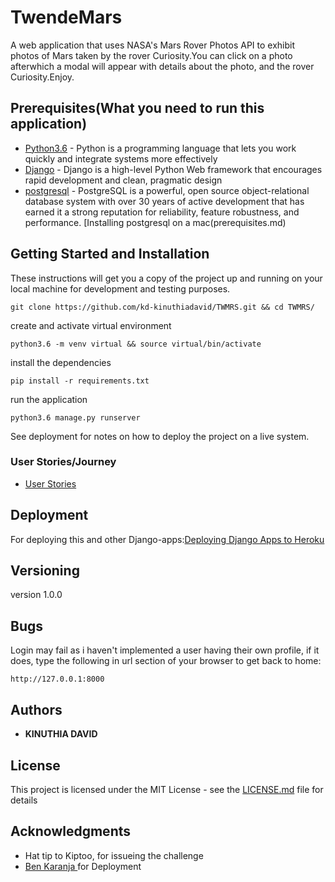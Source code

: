 # TwendeMars

A web application that uses NASA's Mars Rover Photos API to exhibit photos of Mars taken by the rover Curiosity.You can click on a photo afterwhich a modal will appear with details about the photo, and the rover Curiosity.Enjoy.

## Prerequisites(What you need to run this application)

* [Python3.6](https://www.python.org/) - Python is a programming language that lets you work quickly
and integrate systems more effectively
* [Django](https://www.djangoproject.com/) - Django is a high-level Python Web framework that encourages rapid    development and clean, pragmatic design
* [postgresql](https://www.postgresql.org/) - PostgreSQL is a powerful, open source object-relational database system with over 30 years of active development that has earned it a strong reputation for reliability, feature robustness, and performance. [Installing postgresql on a mac(prerequisites.md)

## Getting Started and Installation

These instructions will get you a copy of the project up and running on your local machine for development and testing purposes.

```
git clone https://github.com/kd-kinuthiadavid/TWMRS.git && cd TWMRS/

```
create and activate virtual environment

  ```
  python3.6 -m venv virtual && source virtual/bin/activate

  ```

install the dependencies

```
pip install -r requirements.txt

```

run the application

```
python3.6 manage.py runserver

```
See deployment for notes on how to deploy the project on a live system.

### User Stories/Journey

* [User Stories](specs.md)


## Deployment

For deploying this and other Django-apps:[Deploying Django Apps to Heroku](https://gist.github.com/Benard18/01e28cfbd911f87c7df8ee33cbdaa593)


## Versioning

version 1.0.0

## Bugs

Login may fail as i haven't implemented a user having their own profile, if it does, type the following in url section of your browser to get back to home:

```
http://127.0.0.1:8000

```

## Authors

* **KINUTHIA DAVID**

## License

This project is licensed under the MIT License - see the [LICENSE.md](LICENSE) file for details

## Acknowledgments

* Hat tip to Kiptoo, for issueing the challenge
* [Ben Karanja ](https://gist.github.com/Benard18/01e28cfbd911f87c7df8ee33cbdaa593) for Deployment